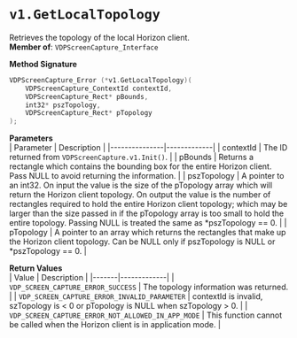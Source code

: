 # `v1.GetLocalTopology`  
Retrieves the topology of the local Horizon client.  
**Member of**: `VDPScreenCapture_Interface`  

**Method Signature**  
```c
VDPScreenCapture_Error (*v1.GetLocalTopology)(
    VDPScreenCapture_ContextId contextId,
    VDPScreenCapture_Rect* pBounds,
    int32* pszTopology,
    VDPScreenCapture_Rect* pTopology
);
```

**Parameters**  
| Parameter     | Description |
|---------------|-------------|
| contextId     | The ID returned from `VDPScreenCapture.v1.Init()`. |
| pBounds       | Returns a rectangle which contains the bounding box for the entire Horizon client. Pass NULL to avoid returning the information. |
| pszTopology   | A pointer to an int32. On input the value is the size of the pTopology array which will return the Horizon client topology. On output the value is the number of rectangles required to hold the entire Horizon client topology; which may be larger than the size passed in if the pTopology array is too small to hold the entire topology. Passing NULL is treated the same as *pszTopology == 0. |
| pTopology     | A pointer to an array which returns the rectangles that make up the Horizon client topology. Can be NULL only if pszTopology is NULL or *pszTopology == 0. |

**Return Values**  
| Value | Description |
|-------|-------------|
| `VDP_SCREEN_CAPTURE_ERROR_SUCCESS` | The topology information was returned. |
| `VDP_SCREEN_CAPTURE_ERROR_INVALID_PARAMETER` | contextId is invalid, szTopology is < 0 or pTopology is NULL when szTopology > 0. |
| `VDP_SCREEN_CAPTURE_ERROR_NOT_ALLOWED_IN_APP_MODE` | This function cannot be called when the Horizon client is in application mode. |


